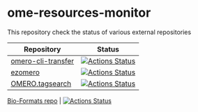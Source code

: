 # ome-resources-monitor

This repository check the status of various external repositories

Repository | Status
-----------| ------
[omero-cli-transfer](https://github.com/ome/omero-cli-transfer) | [![Actions Status](https://github.com/jburel/ome-resources-monitor/workflows/CLI-transfer/badge.svg)](https://github.com/jburel/ome-resources-monitor/actions)
[ezomero](https://github.com/TheJacksonLaboratory/ezomero.git) | [![Actions Status](https://github.com/jburel/ome-resources-monitor/workflows/Ezomero/badge.svg)](https://github.com/jburel/ome-resources-monitor/actions)
[OMERO.tagsearch](https://github.com/German-BioImaging/omero-tagsearch.git) | [![Actions Status](https://github.com/jburel/ome-resources-monitor/workflows/Tag-search/badge.svg)](https://github.com/jburel/ome-resources-monitor/actions)

[Bio-Formats repo](https://github.com/ome/bio-formats.git) | [![Actions Status](https://github.com/jburel/ome-resources-monitor/workflows/Bio-formats-repo/badge.svg)](https://github.com/jburel/ome-resources-monitor/actions)